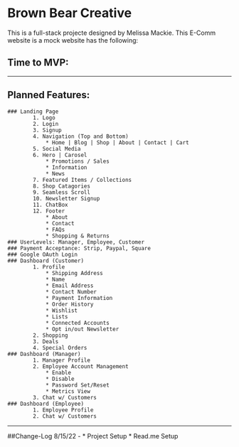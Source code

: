 # Brown Bear Creative

This is a full-stack projecte designed by Melissa Mackie. This E-Comm website is a mock website has the following:

## Time to MVP:

---

## Planned Features:
    ### Landing Page
            1. Logo
            2. Login 
            3. Signup  
            4. Navigation (Top and Bottom)
                * Home | Blog | Shop | About | Contact | Cart
            5. Social Media
            6. Hero | Carosel 
                * Promotions / Sales
                * Information
                * News
            7. Featured Items / Collections
            8. Shop Catagories
            9. Seamless Scroll
            10. Newsletter Signup
            11. ChatBox
            12. Footer
                * About
                * Contact
                * FAQs
                * Shopping & Returns
    ### UserLevels: Manager, Employee, Customer 
    ### Payment Acceptance: Strip, Paypal, Square
    ### Google OAuth Login
    ### Dashboard (Customer)
            1. Profile
                * Shipping Address
                * Name
                * Email Address
                * Contact Number
                * Payment Information
                * Order History
                * Wishlist
                * Lists
                * Connected Accounts
                * Opt in/out Newsletter
            2. Shopping
            3. Deals
            4. Special Orders
    ### Dashboard (Manager)
            1. Manager Profile
            2. Employee Account Management
                * Enable
                * Disable
                * Password Set/Reset
                * Metrics View
            3. Chat w/ Customers
    ### Dashboard (Employee)
            1. Employee Profile        
            2. Chat w/ Customers

---

##Change-Log
    8/15/22 -   * Project Setup
                * Read.me Setup

            


